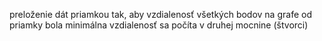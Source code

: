 preloženie dát priamkou tak, aby vzdialenosť všetkých bodov na grafe od priamky bola minimálna
vzdialenosť sa počíta v druhej mocnine (štvorci)